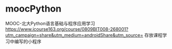 # moocPython
MOOC-北大Python语言基础与程序应用学习
https://www.icourse163.org/course/0809BIT008-268001?utm_campaign=share&utm_medium=androidShare&utm_source=
存放课程学习中编写的小程序
